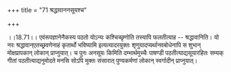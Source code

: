 +++
title = "71 श्रद्धावाननसूयश्च"

+++
  
  
।।18.71।। एवंरूपज्ञानेनैकस्य पठतो योऽन्यः कश्चिच्छृणोति तस्यापि फलतीत्याह
-- श्रद्धावानिति। यो नरः श्रद्धावान्एतच्छ्रवणेनाहं कृतार्थो भविष्यामि
इत्यत्यादरयुक्तः शृणुयादप्यर्थानवबोधेनापि स शुभान् मोक्षप्रापकान् लोकान्
प्राप्नुयात्। च पुनः अनसूयः किमिति दम्भार्थमुच्चैः पाषण्डी
पठतीत्याद्यसूयारहितः सम्यक् गीतां पठतीत्याद्यनुमोदते मनसि सोऽपि मुक्तः
संसारात् पुण्यकर्मणां लोकान् स्वर्गादीन् प्राप्नुयात्।  
  
